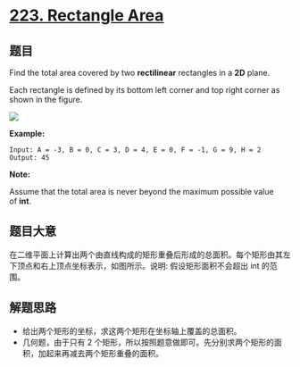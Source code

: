 # [223. Rectangle Area](https://leetcode.com/problems/rectangle-area/)


## 题目

Find the total area covered by two **rectilinear** rectangles in a **2D** plane.

Each rectangle is defined by its bottom left corner and top right corner as shown in the figure.

![](https://assets.leetcode-cn.com/aliyun-lc-upload/uploads/2018/10/22/rectangle_area.png)

**Example:**

    Input: A = -3, B = 0, C = 3, D = 4, E = 0, F = -1, G = 9, H = 2
    Output: 45

**Note:**

Assume that the total area is never beyond the maximum possible value of **int**.



## 题目大意

在二维平面上计算出两个由直线构成的矩形重叠后形成的总面积。每个矩形由其左下顶点和右上顶点坐标表示，如图所示。说明: 假设矩形面积不会超出 int 的范围。

## 解题思路


- 给出两个矩形的坐标，求这两个矩形在坐标轴上覆盖的总面积。
- 几何题，由于只有 2 个矩形，所以按照题意做即可。先分别求两个矩形的面积，加起来再减去两个矩形重叠的面积。
